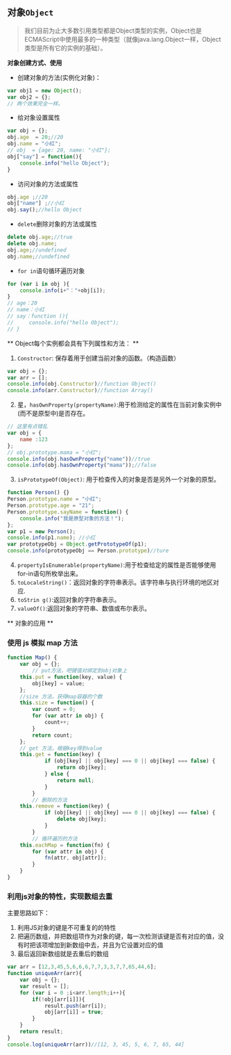 ## 对象`Object`

> 我们目前为止大多数引用类型都是Object类型的实例，Object也是ECMAScript中使用最多的一种类型（就像java.lang.Object一样，Object类型是所有它的实例的基础）。

**对象创建方式、使用**

-   创建对象的方法(实例化对象)：
```js
var obj1 = new Object();
var obj2 = {};
// 两个效果完全一样。
```
-   给对象设置属性
```js
var obj = {};
obj.age  = 20;//20
obj.name = "小红";
// obj  = {age: 20, name: "小红"};
obj["say"] = function(){
    console.info("hello Object");
}
```
-   访问对象的方法或属性
```js
obj.age ;//20 
obj["name"] ;//小红
obj.say();//hello Object
```
-   `delete`删除对象的方法或属性
```js
delete obj.age;//true
delete obj.name;
obj.age;//undefined
obj.name;//undefined
```
-   `for in`语句循环遍历对象
```js
for (var i in obj ){
    console.info(i+"："+obj[i]);
}
// age：20
// name：小红
// say：function (){
//     console.info("hello Object");
// }
```


** Object每个实例都会具有下列属性和方法： **

1.  `Constructor`: 保存着用于创建当前对象的函数。（构造函数）

```js
var obj = {};
var arr = [];
console.info(obj.Constructor)//function Object()
console.info(arr.Constructor)//function Array()

```
2.  星，`hasOwnProperty(propertyName)`:用于检测给定的属性在当前对象实例中(而不是原型中)是否存在。

```js
// 这里有点错乱
var obj = {
    name :123
};
// obj.prototype.mama = "小红";
console.info(obj.hasOwnProperty("name"))//true
console.info(obj.hasOwnProperty("mama"));//false
```
3.  `isPrototypeOf(Object)`: 用于检查传入的对象是否是另外一个对象的原型。

```js
function Person() {}
Person.prototype.name = "小红";
Person.prototype.age = "21";
Person.prototype.sayName = function() {
    console.info("我是原型对象的方法！");
};
var p1 = new Person();
console.info(p1.name); //小红
var prototypeObj = Object.getPrototypeOf(p1);
console.info(prototypeObj == Person.prototype)//ture
```
4.  `propertyIsEnumerable(propertyName)`:用于检查给定的属性是否能够使用for-in语句所枚举出来。
5.  `toLocaleString()`：返回对象的字符串表示。该字符串与执行环境的地区对应.
6.  `toStrin g()`:返回对象的字符串表示。
7.  `valueOf()`:返回对象的字符串、数值或布尔表示。


** 对象的应用 **

### 使用 js 模拟 map 方法

```javascript
function Map() {
    var obj = {};
        // put方法，吧键值对绑定到obj对象上
    this.put = function(key, value) {
        obj[key] = value;
    };
    //size 方法，获得map容器的个数
    this.size = function() {
        var count = 0;
        for (var attr in obj) {
            count++;
        }
        return count;
    };
    // get 方法，根据key得到value
    this.get = function(key) {
            if (obj[key] || obj[key] === 0 || obj[key] === false) {
                return obj[key];
            } else {
                return null;
            }
        }
        // 删除的方法
    this.remove = function(key) {
            if (obj[key] || obj[key] === 0 || obj[key] === false) {
                delete obj[key];
            }
        }
        // 循环遍历的方法
    this.eachMap = function(fn) {
        for (var attr in obj) {
            fn(attr, obj[attr]);
        }
    }
}
```

### 利用js对象的特性，实现数组去重

主要思路如下：

1. 利用JS对象的键是不可重复的的特性
2. 把遍历数组，并把数组项作为对象的键，每一次检测该键是否有对应的值，没有时把该项增加到新数组中去，并且为它设置对应的值
3. 最后返回新数组就是去重后的数组

```js
var arr = [12,3,45,5,6,6,6,7,7,3,3,7,7,65,44,6];
function uniqueArr(arr){
    var obj = {};
    var result = [];
    for (var i = 0 ;i<arr.length;i++){
        if(!obj[arr[i]]){
            result.push(arr[i]);
            obj[arr[i]] = true;
        }
    }
    return result;
}
console.log(uniqueArr(arr))//[12, 3, 45, 5, 6, 7, 65, 44]
```

